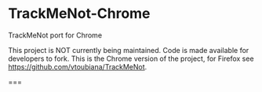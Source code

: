 TrackMeNot-Chrome
=================

TrackMeNot port for Chrome

This project is NOT currently being maintained. Code is made available for developers to fork. This is the Chrome version of the project, for Firefox see https://github.com/vtoubiana/TrackMeNot.

===


